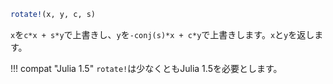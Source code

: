 ```julia
rotate!(x, y, c, s)
```

`x`を`c*x + s*y`で上書きし、`y`を`-conj(s)*x + c*y`で上書きします。`x`と`y`を返します。

!!! compat "Julia 1.5"
    `rotate!`は少なくともJulia 1.5を必要とします。

